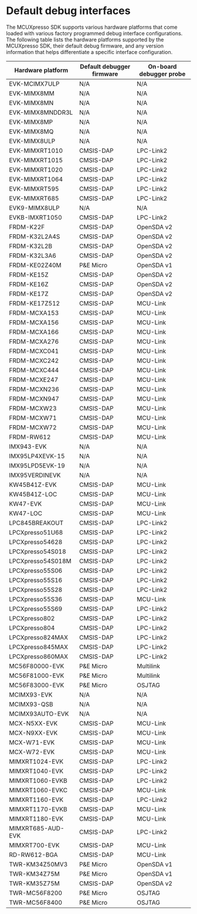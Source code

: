 # Default debug interfaces

The MCUXpresso SDK supports various hardware platforms that come loaded with various factory programmed debug interface configurations. The following table lists the hardware platforms supported by the MCUXpresso SDK, their default debug firmware, and any version information that helps differentiate a specific interface configuration.

|Hardware platform|Default debugger firmware|On-board debugger probe|
|-----------------|-------------------------|-----------------------|
|EVK-MCIMX7ULP|N/A|N/A|
|EVK-MIMX8MM|N/A|N/A|
|EVK-MIMX8MN|N/A|N/A|
|EVK-MIMX8MNDDR3L|N/A|N/A|
|EVK-MIMX8MP|N/A|N/A|
|EVK-MIMX8MQ|N/A|N/A|
|EVK-MIMX8ULP|N/A|N/A|
|EVK-MIMXRT1010|CMSIS-DAP|LPC-Link2|
|EVK-MIMXRT1015|CMSIS-DAP|LPC-Link2|
|EVK-MIMXRT1020|CMSIS-DAP|LPC-Link2|
|EVK-MIMXRT1064|CMSIS-DAP|LPC-Link2|
|EVK-MIMXRT595|CMSIS-DAP|LPC-Link2|
|EVK-MIMXRT685|CMSIS-DAP|LPC-Link2|
|EVK9-MIMX8ULP|N/A|N/A|
|EVKB-IMXRT1050|CMSIS-DAP|LPC-Link2|
|FRDM-K22F|CMSIS-DAP|OpenSDA v2|
|FRDM-K32L2A4S|CMSIS-DAP|OpenSDA v2|
|FRDM-K32L2B|CMSIS-DAP|OpenSDA v2|
|FRDM-K32L3A6|CMSIS-DAP|OpenSDA v2|
|FRDM-KE02Z40M|P&E Micro|OpenSDA v1|
|FRDM-KE15Z|CMSIS-DAP|OpenSDA v2|
|FRDM-KE16Z|CMSIS-DAP|OpenSDA v2|
|FRDM-KE17Z|CMSIS-DAP|OpenSDA v2|
|FRDM-KE17Z512|CMSIS-DAP|MCU-Link|
|FRDM-MCXA153|CMSIS-DAP|MCU-Link|
|FRDM-MCXA156|CMSIS-DAP|MCU-Link|
|FRDM-MCXA166|CMSIS-DAP|MCU-Link|
|FRDM-MCXA276|CMSIS-DAP|MCU-Link|
|FRDM-MCXC041|CMSIS-DAP|MCU-Link|
|FRDM-MCXC242|CMSIS-DAP|MCU-Link|
|FRDM-MCXC444|CMSIS-DAP|MCU-Link|
|FRDM-MCXE247|CMSIS-DAP|MCU-Link|
|FRDM-MCXN236|CMSIS-DAP|MCU-Link|
|FRDM-MCXN947|CMSIS-DAP|MCU-Link|
|FRDM-MCXW23|CMSIS-DAP|MCU-Link|
|FRDM-MCXW71|CMSIS-DAP|MCU-Link|
|FRDM-MCXW72|CMSIS-DAP|MCU-Link|
|FRDM-RW612|CMSIS-DAP|MCU-Link|
|IMX943-EVK|N/A|N/A|
|IMX95LP4XEVK-15|N/A|N/A|
|IMX95LPD5EVK-19|N/A|N/A|
|IMX95VERDINEVK|N/A|N/A|
|KW45B41Z-EVK|CMSIS-DAP|MCU-Link|
|KW45B41Z-LOC|CMSIS-DAP|MCU-Link|
|KW47-EVK|CMSIS-DAP|MCU-Link|
|KW47-LOC|CMSIS-DAP|MCU-Link|
|LPC845BREAKOUT|CMSIS-DAP|LPC-Link2|
|LPCXpresso51U68|CMSIS-DAP|LPC-Link2|
|LPCXpresso54628|CMSIS-DAP|LPC-Link2|
|LPCXpresso54S018|CMSIS-DAP|LPC-Link2|
|LPCXpresso54S018M|CMSIS-DAP|LPC-Link2|
|LPCXpresso55S06|CMSIS-DAP|LPC-Link2|
|LPCXpresso55S16|CMSIS-DAP|LPC-Link2|
|LPCXpresso55S28|CMSIS-DAP|LPC-Link2|
|LPCXpresso55S36|CMSIS-DAP|MCU-Link|
|LPCXpresso55S69|CMSIS-DAP|LPC-Link2|
|LPCXpresso802|CMSIS-DAP|LPC-Link2|
|LPCXpresso804|CMSIS-DAP|LPC-Link2|
|LPCXpresso824MAX|CMSIS-DAP|LPC-Link2|
|LPCXpresso845MAX|CMSIS-DAP|LPC-Link2|
|LPCXpresso860MAX|CMSIS-DAP|LPC-Link2|
|MC56F80000-EVK|P&E Micro|Multilink|
|MC56F81000-EVK|P&E Micro|Multilink|
|MC56F83000-EVK|P&E Micro|OSJTAG|
|MCIMX93-EVK|N/A|N/A|
|MCIMX93-QSB|N/A|N/A|
|MCIMX93AUTO-EVK|N/A|N/A|
|MCX-N5XX-EVK|CMSIS-DAP|MCU-Link|
|MCX-N9XX-EVK|CMSIS-DAP|MCU-Link|
|MCX-W71-EVK|CMSIS-DAP|MCU-Link|
|MCX-W72-EVK|CMSIS-DAP|MCU-Link|
|MIMXRT1024-EVK|CMSIS-DAP|LPC-Link2|
|MIMXRT1040-EVK|CMSIS-DAP|LPC-Link2|
|MIMXRT1060-EVKB|CMSIS-DAP|LPC-Link2|
|MIMXRT1060-EVKC|CMSIS-DAP|MCU-Link|
|MIMXRT1160-EVK|CMSIS-DAP|LPC-Link2|
|MIMXRT1170-EVKB|CMSIS-DAP|MCU-Link|
|MIMXRT1180-EVK|CMSIS-DAP|MCU-Link|
|MIMXRT685-AUD-EVK|CMSIS-DAP|LPC-Link2|
|MIMXRT700-EVK|CMSIS-DAP|MCU-Link|
|RD-RW612-BGA|CMSIS-DAP|MCU-Link|
|TWR-KM34Z50MV3|P&E Micro|OpenSDA v1|
|TWR-KM34Z75M|P&E Micro|OpenSDA v1|
|TWR-KM35Z75M|CMSIS-DAP|OpenSDA v2|
|TWR-MC56F8200|P&E Micro|OSJTAG|
|TWR-MC56F8400|P&E Micro|OSJTAG|
